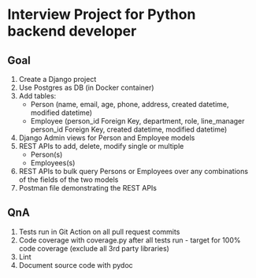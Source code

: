 # Interview Project for Python backend developer

## Goal
1. Create a Django project
2. Use Postgres as DB (in Docker container)
3. Add tables:
    - Person (name, email, age, phone, address, created datetime, modified datetime)
    - Employee (person_id Foreign Key, department, role, line_manager person_id Foreign Key, created datetime, modified datetime)
4. Django Admin views for Person and Employee models
5. REST APIs to add, delete, modify single or multiple
    - Person(s)
    - Employees(s) 
7. REST APIs to bulk query Persons or Employees over any combinations of the fields of the two models
8. Postman file demonstrating the REST APIs

## QnA
1. Tests run in Git Action on all pull request commits
2. Code coverage with coverage.py after all tests run - target for 100% code coverage (exclude all 3rd party libraries)
3. Lint
4. Document source code with pydoc
